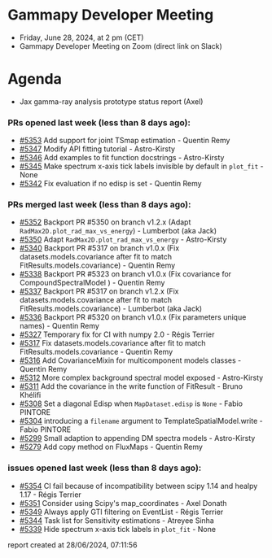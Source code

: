 # Gammapy Developer Meeting 
 * Friday, June 28, 2024, at 2 pm (CET) 
 * Gammapy Developer Meeting on Zoom (direct link on Slack) 
# Agenda

* Jax gamma-ray analysis prototype status report (Axel)

### PRs opened last week (less than 8 days ago): 
* [#5353](https://github.com/gammapy/gammapy/pull/5353) Add support for joint TSmap estimation - Quentin Remy
* [#5347](https://github.com/gammapy/gammapy/pull/5347) Modify API fitting tutorial - Astro-Kirsty
* [#5346](https://github.com/gammapy/gammapy/pull/5346) Add examples to fit function docstrings - Astro-Kirsty
* [#5345](https://github.com/gammapy/gammapy/pull/5345) Make spectrum x-axis tick labels invisible by default in `plot_fit` - None
* [#5342](https://github.com/gammapy/gammapy/pull/5342) Fix evaluation if no edisp is set - Quentin Remy

### PRs merged last week (less than 8 days ago): 
* [#5352](https://github.com/gammapy/gammapy/pull/5352) Backport PR #5350 on branch v1.2.x (Adapt `RadMax2D.plot_rad_max_vs_energy`) - Lumberbot (aka Jack)
* [#5350](https://github.com/gammapy/gammapy/pull/5350) Adapt `RadMax2D.plot_rad_max_vs_energy` - Astro-Kirsty
* [#5340](https://github.com/gammapy/gammapy/pull/5340) Backport PR #5317 on branch v1.0.x (Fix datasets.models.covariance after fit to match FitResults.models.covariance) - Quentin Remy
* [#5338](https://github.com/gammapy/gammapy/pull/5338) Backport PR #5323 on branch v1.0.x (Fix covariance for CompoundSpectralModel ) - Quentin Remy
* [#5337](https://github.com/gammapy/gammapy/pull/5337) Backport PR #5317 on branch v1.2.x (Fix datasets.models.covariance after fit to match FitResults.models.covariance) - Lumberbot (aka Jack)
* [#5336](https://github.com/gammapy/gammapy/pull/5336) Backport PR #5320 on branch v1.0.x (Fix parameters unique names) - Quentin Remy
* [#5327](https://github.com/gammapy/gammapy/pull/5327) Temporary fix for CI with numpy 2.0 - Régis Terrier
* [#5317](https://github.com/gammapy/gammapy/pull/5317) Fix datasets.models.covariance after fit to match FitResults.models.covariance - Quentin Remy
* [#5316](https://github.com/gammapy/gammapy/pull/5316) Add CovarianceMixin for multicomponent models classes - Quentin Remy
* [#5312](https://github.com/gammapy/gammapy/pull/5312) More complex background spectral model exposed - Astro-Kirsty
* [#5311](https://github.com/gammapy/gammapy/pull/5311) Add the covariance in the write function of FitResult - Bruno Khélifi
* [#5308](https://github.com/gammapy/gammapy/pull/5308) Set a diagonal Edisp when `MapDataset.edisp` is `None` - Fabio PINTORE
* [#5304](https://github.com/gammapy/gammapy/pull/5304) introducing a `filename` argument to TemplateSpatialModel.write - Fabio PINTORE
* [#5299](https://github.com/gammapy/gammapy/pull/5299) Small adaption to appending DM spectra models - Astro-Kirsty
* [#5279](https://github.com/gammapy/gammapy/pull/5279) Add copy method on FluxMaps - Quentin Remy

### issues opened last week (less than 8 days ago): 
* [#5354](https://github.com/gammapy/gammapy/issues/5354) CI fail because of incompatibility between scipy 1.14 and healpy 1.17 - Régis Terrier
* [#5351](https://github.com/gammapy/gammapy/issues/5351) Consider using Scipy's map_coordinates - Axel Donath
* [#5349](https://github.com/gammapy/gammapy/issues/5349) Always apply GTI filtering on EventList - Régis Terrier
* [#5344](https://github.com/gammapy/gammapy/issues/5344) Task list for Sensitivity estimations - Atreyee Sinha
* [#5339](https://github.com/gammapy/gammapy/issues/5339) Hide spectrum x-axis tick labels in `plot_fit` - None

 report created at 28/06/2024, 07:11:56
